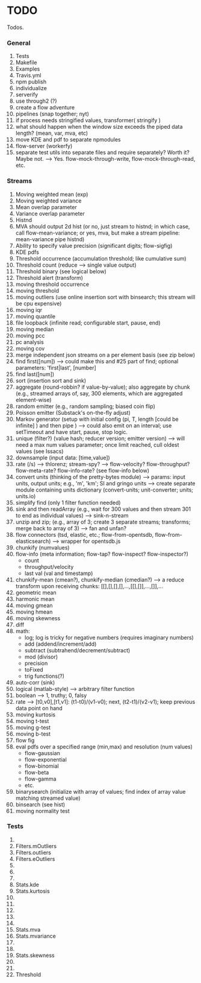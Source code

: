 TODO
====

Todos.

### General

1. 	Tests
2. 	Makefile
3. 	Examples
4. 	Travis.yml
5. 	npm publish
6. 	individualize
7. 	serverify
8. 	use through2 (?)
9. 	create a flow adventure
10. pipelines (snap together; nyt)
11. if process needs stringified values, transformer( stringify )
12. what should happen when the window size exceeds the piped data length? (mean, var, mva, etc) 
13. move KDE and pdf to separate npmodules
14. flow-server (workerfy)
15. separate test utils into separate files and require separately? Worth it? Maybe not. --> Yes. flow-mock-through-write, flow-mock-through-read, etc.


### Streams

1. 	Moving weighted mean (exp)
2. 	Moving weighted variance
3. 	Mean overlap parameter
4. 	Variance overlap parameter
5. 	Histnd
6. 	MVA should output 2d hist (or no, just stream to histnd; in which case, call flow-mean-variance; or yes, mva, but make a stream pipeline: mean-variance pipe histnd)
7. 	Ability to specify value precision (significant digits; flow-sigfig)
8. 	KDE pdfs
9. 	Threshold occurrence (accumulation threshold; like cumulative sum)
10. Threshold count (reduce --> single value output)
11. Threshold binary (see logical below)
12. Threshold alert (transform)
13. moving threshold occurrence
14. moving threshold
15. moving outliers (use online insertion sort with binsearch; this stream will be cpu expensive)
16. moving iqr
17. moving quantile
18. file loopback (infinite read; configurable start, pause, end)
19. moving median
20. moving pcc
21. pc analysis
22. moving cov
23. merge independent json streams on a per element basis (see zip below)
24. find first([num]) --> could make this and #25 part of find; optional parameters: 'first|last', [number]
25. find last([num])
26. sort (insertion sort and sink)
27. aggregate (round-robbin? if value-by-value); also aggregate by chunk (e.g., streamed arrays of, say, 300 elements, which are aggregated element-wise)
28. random emitter (e.g., random sampling; biased coin flip)
29. Poisson emitter (Substack's on-the-fly adjust)
30. Markov generator (setup with initial config (pi, T, length [could be infinite] ) and then pipe ) --> could also emit on an interval; use setTimeout and have start, pause, stop logic.
31. unique (filter?) (value hash; reducer version; emitter version) --> will need a max num values parameter; once limit reached, cull oldest values (see Issacs)
32. downsample (input data: [time,value])
33. rate (/s) --> thlorenz; stream-spy? --> flow-velocity? flow-throughput? flow-meta-rate? flow-info-rate? (see flow-info below)
34. convert units (thinking of the pretty-bytes module) --> params: input units, output units; e.g., 'm', 'km'; SI and gringo units --> create separate module containing units dictionary (convert-units; unit-converter; units; units.io)
35. simplify find (only 1 filter function needed)
36. sink and then readArray (e.g., wait for 300 values and then stream 301 to end as individual values) --> sink-n-stream
37. unzip and zip; (e.g., array of 3; create 3 separate streams; transforms; merge back to array of 3) --> fan and unfan?
38. flow connectors (tsd, elastic, etc.; flow-from-opentsdb, flow-from-elasticsearch) --> wrapper for opentsdb.js
39. chunkify (numvalues)
40. flow-info (meta information; flow-tap? flow-inspect? flow-inspector?)
	* count
	* throughput/velocity
	* last val (val and timestamp)
41. chunkify-mean (cmean?), chunkify-median (cmedian?) --> a reduce transform upon receiving chunks: [[],[],[],[],...,[[],[]],...,[]],...
42. geometric mean
43. harmonic mean
44. moving gmean
45. moving hmean
46. moving skewness
47. diff
48. math:
	* log; log is tricky for negative numbers (requires imaginary numbers)
	* add (addend/increment/add)
	* subtract (subtrahend/decrement/subtract)
	* mod (divisor)
	* precision
	* toFixed
	* trig functions(?)
49. auto-corr (sink)
50. logical (matlab-style) --> arbitrary filter function
51. boolean --> 1, truthy; 0, falsy
52. rate --> [t0,v0],[t1,v1]: (t1-t0)/(v1-v0); next, (t2-t1)/(v2-v1); keep previous data point on hand
53. moving kurtosis
54. moving t-test
55. moving g-test
56. moving b-test
57. flow fig
58. eval pdfs over a specified range (min,max) and resolution (num values)
	* flow-gaussian
	* flow-exponential
	* flow-binomial
	* flow-beta
	* flow-gamma
	* etc.
59. binarysearch (initialize with array of values; find index of array value matching streamed value)
60. binsearch (see hist)
61. moving normality test




### Tests

1. 	
2. 	Filters.mOutliers
3. 	Filters.outliers
4. 	Filters.eOutliers
5. 	
6. 	
7. 	
8. 	Stats.kde
9. 	Stats.kurtosis
10. 
11. 
12. 
13. 
14. 
15. Stats.mva
16. Stats.mvariance
17. 
18. 
19. Stats.skewness
20. 
21. 
22. Threshold